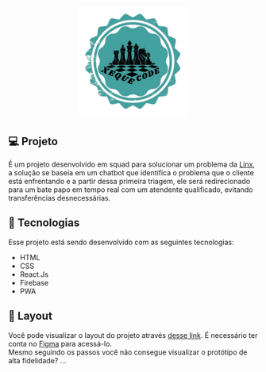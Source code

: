 <h1 align="center">
  <img alt="Squad Xeque-code responsável pelo projeto" title="Squad Xeque-code" src=".github/logo-gp5XequeCode.png" width="220px" />
</h1>

## 💻 Projeto

É um projeto desenvolvido em squad para solucionar um problema da [Linx](https://www.linx.com.br/), a solução se baseia em um chatbot que identifica o problema que o cliente está enfrentando e a partir dessa primeira triagem, ele será redirecionado para um bate papo em tempo real com um atendente qualificado, evitando transferências desnecessárias.


## 🚀 Tecnologias

Esse projeto está sendo desenvolvido com as seguintes tecnologias:

- HTML
- CSS
- React.Js
- Firebase
- PWA

## 🔖 Layout

Você pode visualizar o layout do projeto através [desse link](https://www.figma.com/file/mDkIOyN4KCwz36k3QlVsX1/Linx---Prototipa%C3%A7%C3%A3o?node-id=0%3A1). É necessário ter conta no [Figma](https://figma.com) para acessá-lo.
<br>Mesmo seguindo os passos você não consegue visualizar o protótipo de alta fidelidade? ...
